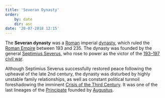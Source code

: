 ```yaml
---
title: 'Severan Dynasty'
order:
    by: date
    dir: asc
date: '20-07-2018 12:15'
---
```


The **Severan dynasty** was a [Roman](https://en.wikipedia.org/wiki/Ancient_Rome "Ancient Rome") imperial [dynasty](https://en.wikipedia.org/wiki/Dynasty "Dynasty"), which ruled the [Roman Empire](https://en.wikipedia.org/wiki/Roman_Empire "Roman Empire") between 193 and 235. The dynasty was founded by the general [Septimius Severus](https://en.wikipedia.org/wiki/Septimius_Severus "Septimius Severus"), who rose to power as the victor of the [193–197 civil war](https://en.wikipedia.org/wiki/Year_of_the_Five_Emperors "Year of the Five Emperors").

Although Septimius Severus successfully restored peace following the upheaval of the late 2nd century, the dynasty was disturbed by highly unstable family relationships, as well as constant political turmoil foreshadowing the imminent [Crisis of the Third Century](https://en.wikipedia.org/wiki/Crisis_of_the_Third_Century "Crisis of the Third Century"). 
It was one of the  last lineages of the [Principate](https://en.wikipedia.org/wiki/Principate "Principate") founded by [Augustus](https://en.wikipedia.org/wiki/Augustus "Augustus").